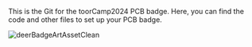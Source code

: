 This is the Git for the toorCamp2024 PCB badge.
Here, you can find the code and other files to set up your PCB badge.

![deerBadgeArtAssetClean](https://github.com/lithiumbot/deerbadge2024/assets/8286697/3bb8e865-e090-45b7-8faa-80ae643e1246)

